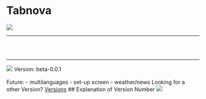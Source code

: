 # Tabnova

<img src=https://lordaxi.github.io/Tabnova-Assets/Tabnova.png>
<hr>
<br></br>
<hr>
<img src=https://lordaxi.github.io/Tabnova-Assets/screenshot-beta-0.0.1.png>
Version: beta-0.0.1
<br></br>
Future:
- multilanguages
- set-up screen
- weather/news
Looking for a other Version? <a href=Versions.md>Versions</a>
## Explanation of Version Number

<img src=https://lordaxi.github.io/Tabnova-Assets/C9DCCB38-600C-45CD-99B8-FE71F31E4D56.png>